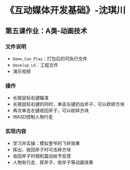 # 《互动媒体开发基础》-沈琪川
## 第五课作业：A类-动画技术
### 文件说明
* `Demo_Can_Play`：打包后的可执行文件
* `Develop_L6`：工程文件
* 演示视频
### 操作
* 长按鼠标右键瞄准
* 长按鼠标右键的同时，单击左键扔出斧子，可以砍碎方块
* 再次单击左键收回斧子，可以砍碎方块
* WASD控制人物行走
### 实现内容
* 学习并实操：模拟奎爷的飞斧效果
* 挥出、收回斧子时可击碎方块
* 收回斧子时相机震动给予反馈
* 人物有行走、挥斧子、收斧子等动画效果

